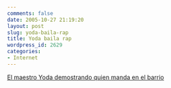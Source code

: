 ```yaml
---
comments: false
date: 2005-10-27 21:19:20
layout: post
slug: yoda-baila-rap
title: Yoda baila rap
wordpress_id: 2629
categories:
- Internet
---
```


[El maestro Yoda demostrando quien manda en el barrio](http://gorillamask.net/yodadance.shtml)
